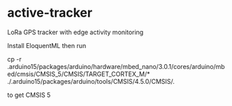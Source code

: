 # active-tracker
LoRa GPS tracker with edge activity monitoring


Install EloquentML then run


cp -r .arduino15/packages/arduino/hardware/mbed_nano/3.0.1/cores/arduino/mbed/cmsis/CMSIS_5/CMSIS/TARGET_CORTEX_M/* ./.arduino15/packages/arduino/tools/CMSIS/4.5.0/CMSIS/.

to get CMSIS 5
